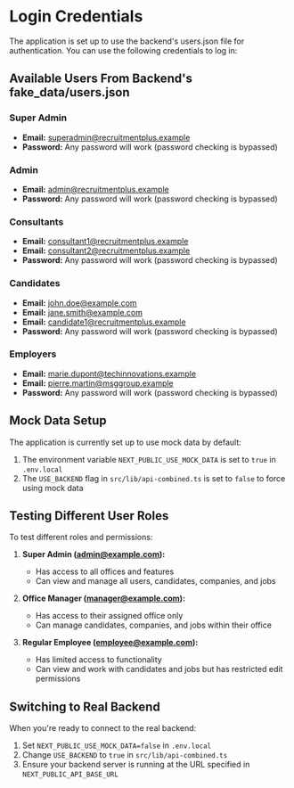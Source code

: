 # Login Credentials

The application is set up to use the backend's users.json file for authentication. You can use the following credentials to log in:

## Available Users From Backend's fake_data/users.json

### Super Admin
- **Email:** superadmin@recruitmentplus.example
- **Password:** Any password will work (password checking is bypassed)

### Admin
- **Email:** admin@recruitmentplus.example
- **Password:** Any password will work (password checking is bypassed)

### Consultants
- **Email:** consultant1@recruitmentplus.example
- **Email:** consultant2@recruitmentplus.example
- **Password:** Any password will work (password checking is bypassed)

### Candidates
- **Email:** john.doe@example.com
- **Email:** jane.smith@example.com
- **Email:** candidate1@recruitmentplus.example
- **Password:** Any password will work (password checking is bypassed)

### Employers
- **Email:** marie.dupont@techinnovations.example
- **Email:** pierre.martin@msggroup.example
- **Password:** Any password will work (password checking is bypassed)

## Mock Data Setup

The application is currently set up to use mock data by default:

1. The environment variable `NEXT_PUBLIC_USE_MOCK_DATA` is set to `true` in `.env.local`
2. The `USE_BACKEND` flag in `src/lib/api-combined.ts` is set to `false` to force using mock data

## Testing Different User Roles

To test different roles and permissions:

1. **Super Admin (admin@example.com):**
   - Has access to all offices and features
   - Can view and manage all users, candidates, companies, and jobs

2. **Office Manager (manager@example.com):**
   - Has access to their assigned office only
   - Can manage candidates, companies, and jobs within their office

3. **Regular Employee (employee@example.com):**
   - Has limited access to functionality
   - Can view and work with candidates and jobs but has restricted edit permissions

## Switching to Real Backend

When you're ready to connect to the real backend:

1. Set `NEXT_PUBLIC_USE_MOCK_DATA=false` in `.env.local`
2. Change `USE_BACKEND` to `true` in `src/lib/api-combined.ts`
3. Ensure your backend server is running at the URL specified in `NEXT_PUBLIC_API_BASE_URL`